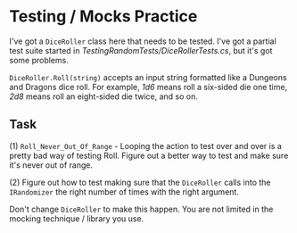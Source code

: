 # Testing / Mocks Practice

I've got a `DiceRoller` class here that needs to be tested. I've got
a partial test suite started in *TestingRandomTests/DiceRollerTests.cs*, 
but it's got some problems. 

`DiceRoller.Roll(string)` accepts an input string formatted like a Dungeons
and Dragons dice roll. For example, *1d6* means roll a six-sided die one time, 
*2d8* means roll an eight-sided die twice, and so on.

## Task 

(1) `Roll_Never_Out_Of_Range` - Looping the action to test over and over
is a pretty bad way of testing Roll. Figure out a better way to test and 
make sure it's never out of range. 

(2) Figure out how to test making sure that the `DiceRoller` calls into
the `IRandomizer` the right number of times with the right argument.

Don't change `DiceRoller` to make this happen. You are not limited in the 
mocking technique / library you use.
